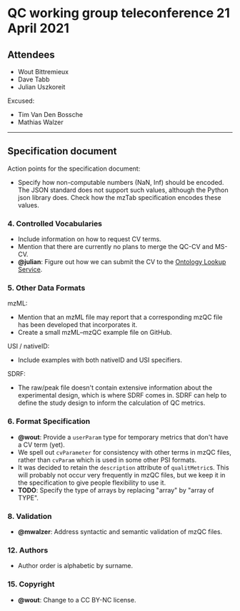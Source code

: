 # QC working group teleconference 21 April 2021

## Attendees

- Wout Bittremieux
- Dave Tabb
- Julian Uszkoreit

Excused:

- Tim Van Den Bossche
- Mathias Walzer

---

## Specification document

Action points for the specification document:

- Specify how non-computable numbers (NaN, Inf) should be encoded. The JSON standard does not support such values, although the Python json library does. Check how the mzTab specification encodes these values.

### 4. Controlled Vocabularies

- Include information on how to request CV terms.
- Mention that there are currently no plans to merge the QC-CV and MS-CV.
- **@julian**: Figure out how we can submit the CV to the [Ontology Lookup Service](https://www.ebi.ac.uk/ols/index).

### 5. Other Data Formats

mzML:

- Mention that an mzML file may report that a corresponding mzQC file has been developed that incorporates it.
- Create a small mzML–mzQC example file on GitHub.

USI / nativeID:

- Include examples with both nativeID and USI specifiers.

SDRF:

- The raw/peak file doesn't contain extensive information about the experimental design, which is where SDRF comes in. SDRF can help to define the study design to inform the calculation of QC metrics.

### 6. Format Specification

- **@wout**: Provide a `userParam` type for temporary metrics that don't have a CV term (yet).
- We spell out `cvParameter` for consistency with other terms in mzQC files, rather than `cvParam` which is used in some other PSI formats.
- It was decided to retain the `description` attribute of `qualitMetric`s. This will probably not occur very frequently in mzQC files, but we keep it in the specification to give people flexibility to use it.
- **TODO**: Specify the type of arrays by replacing "array" by "array of TYPE".

### 8. Validation

- **@mwalzer**: Address syntactic and semantic validation of mzQC files.

### 12. Authors

- Author order is alphabetic by surname.

### 15. Copyright

- **@wout**: Change to a CC BY-NC license.

